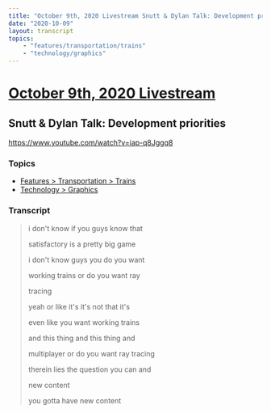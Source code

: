 ```yaml
---
title: "October 9th, 2020 Livestream Snutt & Dylan Talk: Development priorities"
date: "2020-10-09"
layout: transcript
topics:
    - "features/transportation/trains"
    - "technology/graphics"
---
```

# [October 9th, 2020 Livestream](../2020-10-09.md)
## Snutt & Dylan Talk: Development priorities
https://www.youtube.com/watch?v=iap-q8Jggq8

### Topics
* [Features > Transportation > Trains](../topics/features/transportation/trains.md)
* [Technology > Graphics](../topics/technology/graphics.md)

### Transcript

> i don't know if you guys know that
> 
> satisfactory is a pretty big game
> 
> i don't know guys you do you want
> 
> working trains or do you want ray
> 
> tracing
> 
> yeah or like it's it's not that it's
> 
> even like you want working trains
> 
> and this thing and this thing and
> 
> multiplayer or do you want ray tracing
> 
> therein lies the question you can and
> 
> new content
> 
> you gotta have new content
> 
